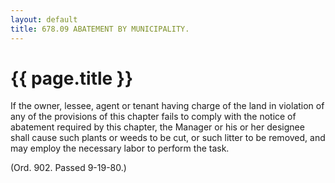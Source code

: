 ```yaml
---
layout: default 
title: 678.09 ABATEMENT BY MUNICIPALITY.
---
```


{{ page.title }}
================

If the owner, lessee, agent or tenant having charge of the land in
violation of any of the provisions of this chapter fails to comply with
the notice of abatement required by this chapter, the Manager or his or
her designee shall cause such plants or weeds to be cut, or such litter
to be removed, and may employ the necessary labor to perform the task.

(Ord. 902. Passed 9-19-80.)
